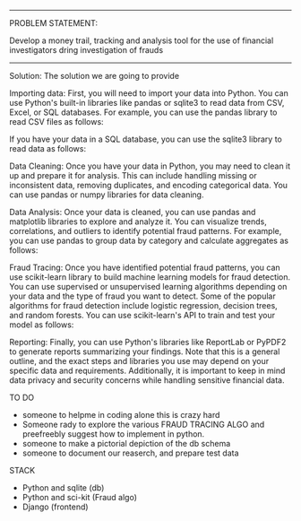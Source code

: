 ************************************************************************************************************************
PROBLEM STATEMENT:

Develop a money trail, tracking and analysis tool for the use of financial investigators dring investigation of frauds 

************************************************************************************************************************

Solution: The solution we are going to provide 

Importing data: First, you will need to import your data into Python. You can use Python's built-in libraries like pandas or sqlite3 to read data from CSV, Excel, or SQL databases. For example, you can use the pandas library to read CSV files as follows:

If you have your data in a SQL database, you can use the sqlite3 library to read data as follows:


Data Cleaning: Once you have your data in Python, you may need to clean it up and prepare it for analysis. This can include handling missing or inconsistent data, removing duplicates, and encoding categorical data. You can use pandas or numpy libraries for data cleaning.

Data Analysis: Once your data is cleaned, you can use pandas and matplotlib libraries to explore and analyze it. You can visualize trends, correlations, and outliers to identify potential fraud patterns. For example, you can use pandas to group data by category and calculate aggregates as follows:


Fraud Tracing: Once you have identified potential fraud patterns, you can use scikit-learn library to build machine learning models for fraud detection. You can use supervised or unsupervised learning algorithms depending on your data and the type of fraud you want to detect. Some of the popular algorithms for fraud detection include logistic regression, decision trees, and random forests. You can use scikit-learn's API to train and test your model as follows:


Reporting: Finally, you can use Python's libraries like ReportLab or PyPDF2 to generate reports summarizing your findings.
Note that this is a general outline, and the exact steps and libraries you use may depend on your specific data and requirements. Additionally, it is important to keep in mind data privacy and security concerns while handling sensitive financial data.




TO DO

- someone to helpme in coding alone this is crazy hard
- Someone rady to explore the various FRAUD TRACING ALGO and preefreebly suggest how to implement in python.
- someone to make a pictorial depiction of the db schema
- someone to document our reaserch, and prepare test data


STACK 

- Python and sqlite (db)
- Python and sci-kit (Fraud algo)
- Django (frontend)